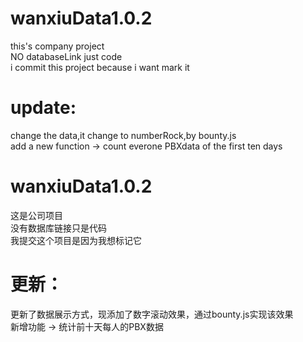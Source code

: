 # wanxiuData1.0.2
this's company project<br>
NO databaseLink just code<br>
i commit this project because i want mark it
# update:
change the data,it change to numberRock,by bounty.js<br>
add a new function -> count everone PBXdata of the first ten days

# wanxiuData1.0.2
这是公司项目<br>
没有数据库链接只是代码<br>
我提交这个项目是因为我想标记它
# 更新：
更新了数据展示方式，现添加了数字滚动效果，通过bounty.js实现该效果<br>
新增功能 -> 统计前十天每人的PBX数据
